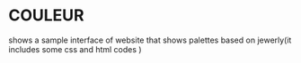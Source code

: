 # COULEUR
shows a sample interface of website that shows palettes based on jewerly(it includes some css and html codes )
